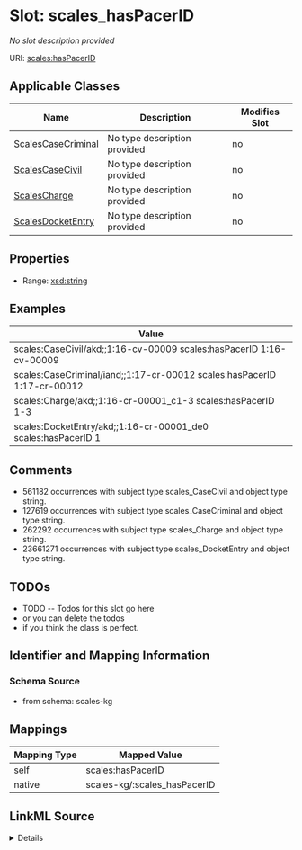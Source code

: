 

# Slot: scales_hasPacerID


_No slot description provided_





URI: [scales:hasPacerID](http://schemas.scales-okn.org/rdf/scales#hasPacerID)



<!-- no inheritance hierarchy -->





## Applicable Classes

| Name | Description | Modifies Slot |
| --- | --- | --- |
| [ScalesCaseCriminal](../classes/ScalesCaseCriminal.md) | No type description provided |  no  |
| [ScalesCaseCivil](../classes/ScalesCaseCivil.md) | No type description provided |  no  |
| [ScalesCharge](../classes/ScalesCharge.md) | No type description provided |  no  |
| [ScalesDocketEntry](../classes/ScalesDocketEntry.md) | No type description provided |  no  |







## Properties

* Range: [xsd:string](http://www.w3.org/2001/XMLSchema#string)






## Examples

| Value |
| --- |
| scales:CaseCivil/akd;;1:16-cv-00009 scales:hasPacerID 1:16-cv-00009 |
| scales:CaseCriminal/iand;;1:17-cr-00012 scales:hasPacerID 1:17-cr-00012 |
| scales:Charge/akd;;1:16-cr-00001_c1-3 scales:hasPacerID 1-3 |
| scales:DocketEntry/akd;;1:16-cr-00001_de0 scales:hasPacerID 1 |

## Comments

* 561182 occurrences with subject type scales_CaseCivil and object type string.
* 127619 occurrences with subject type scales_CaseCriminal and object type string.
* 262292 occurrences with subject type scales_Charge and object type string.
* 23661271 occurrences with subject type scales_DocketEntry and object type string.

## TODOs

* TODO -- Todos for this slot go here
* or you can delete the todos
* if you think the class is perfect.

## Identifier and Mapping Information







### Schema Source


* from schema: scales-kg




## Mappings

| Mapping Type | Mapped Value |
| ---  | ---  |
| self | scales:hasPacerID |
| native | scales-kg/:scales_hasPacerID |




## LinkML Source

<details>
```yaml
name: scales_hasPacerID
description: No slot description provided
todos:
- TODO -- Todos for this slot go here
- or you can delete the todos
- if you think the class is perfect.
comments:
- 561182 occurrences with subject type scales_CaseCivil and object type string.
- 127619 occurrences with subject type scales_CaseCriminal and object type string.
- 262292 occurrences with subject type scales_Charge and object type string.
- 23661271 occurrences with subject type scales_DocketEntry and object type string.
examples:
- value: scales:CaseCivil/akd;;1:16-cv-00009 scales:hasPacerID 1:16-cv-00009
- value: scales:CaseCriminal/iand;;1:17-cr-00012 scales:hasPacerID 1:17-cr-00012
- value: scales:Charge/akd;;1:16-cr-00001_c1-3 scales:hasPacerID 1-3
- value: scales:DocketEntry/akd;;1:16-cr-00001_de0 scales:hasPacerID 1
from_schema: scales-kg
rank: 1000
slot_uri: scales:hasPacerID
alias: scales_hasPacerID
domain_of:
- scales_CaseCivil
- scales_CaseCriminal
- scales_Charge
- scales_DocketEntry
range: string

```
</details>